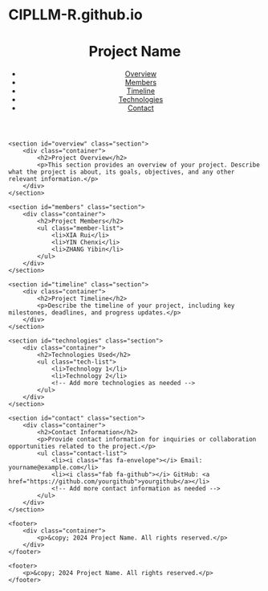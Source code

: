 # CIPLLM-R.github.io
<!DOCTYPE html>
<html lang="en">
<head>
    <meta charset="UTF-8">
    <meta name="viewport" content="width=device-width, initial-scale=1.0">
    <title>Project Name</title>
    <link rel="stylesheet" href="styles.css">
    <link rel="stylesheet" href="https://cdnjs.cloudflare.com/ajax/libs/font-awesome/6.0.0-beta3/css/all.min.css"> <!-- Font Awesome for icons -->
</head>
<body>
    <header>
        <div class="container">
            <h1>Project Name</h1>
            <nav>
                <ul>
                    <li><a href="#overview">Overview</a></li>
                    <li><a href="#members">Members</a></li>
                    <li><a href="#timeline">Timeline</a></li>
                    <li><a href="#technologies">Technologies</a></li>
                    <li><a href="#contact">Contact</a></li>
                </ul>
            </nav>
        </div>
    </header>

    <section id="overview" class="section">
        <div class="container">
            <h2>Project Overview</h2>
            <p>This section provides an overview of your project. Describe what the project is about, its goals, objectives, and any other relevant information.</p>
        </div>
    </section>

    <section id="members" class="section">
        <div class="container">
            <h2>Project Members</h2>
            <ul class="member-list">
                <li>XIA Rui</li>
                <li>YIN Chenxi</li>
                <li>ZHANG Yibin</li>
            </ul>
        </div>
    </section>

    <section id="timeline" class="section">
        <div class="container">
            <h2>Project Timeline</h2>
            <p>Describe the timeline of your project, including key milestones, deadlines, and progress updates.</p>
        </div>
    </section>

    <section id="technologies" class="section">
        <div class="container">
            <h2>Technologies Used</h2>
            <ul class="tech-list">
                <li>Technology 1</li>
                <li>Technology 2</li>
                <!-- Add more technologies as needed -->
            </ul>
        </div>
    </section>

    <section id="contact" class="section">
        <div class="container">
            <h2>Contact Information</h2>
            <p>Provide contact information for inquiries or collaboration opportunities related to the project.</p>
            <ul class="contact-list">
                <li><i class="fas fa-envelope"></i> Email: yourname@example.com</li>
                <li><i class="fab fa-github"></i> GitHub: <a href="https://github.com/yourgithub">yourgithub</a></li>
                <!-- Add more contact information as needed -->
            </ul>
        </div>
    </section>

    <footer>
        <div class="container">
            <p>&copy; 2024 Project Name. All rights reserved.</p>
        </div>
    </footer>
</body>
</html>

    <footer>
        <p>&copy; 2024 Project Name. All rights reserved.</p>
    </footer>
</body>
</html>

